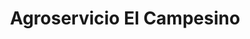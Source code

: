 ---
title: "Agroservicio El Campesino"
url: /aguilares/agroservicio-el-campesino/
shop: Allgemein
---